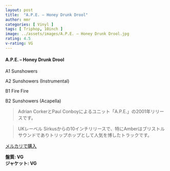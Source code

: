 ```yaml
---
layout: post
title:  "A.P.E. – Honey Drunk Drool"
author: mmr
categories: [ Vinyl ]
tags: [ Triphop, 10inch ]
image: ../assets/images/A.P.E. – Honey Drunk Drool.jpg
rating: 4.5
v-rating: VG
---
```


#### A.P.E. – Honey Drunk Drool

A1  Sunshowers

A2  Sunshowers (Instrumental)

B1  Fire Fire

B2  Sunshowers (Acapella)

> Adrian CorkerとPaul Conboyによるユニット「A.P.E.」の2001年リリースです。

> UKレーベル Sirkusからの10インチリリースで、特にAmberはブリストルサウンドでありトリップホップとして人気を博したトラックです。



[メルカリで購入](https://jp.mercari.com/item/m79495352400)


<div class="mt-4 mb-4 d-flex align-items-center">
<strong class="mr-1">盤質: VG</strong>
</div>
<div class="mt-4 mb-4 d-flex align-items-center">
<strong class="mr-1">ジャケット: VG</strong>
</div>